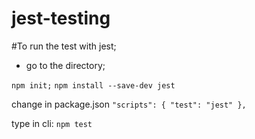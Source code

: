 # jest-testing

#To run the test with jest;
- go to the directory;

`npm init;`
`npm install --save-dev jest`

change in package.json 
`"scripts": {
    "test": "jest"
  },`

type in cli: `npm test`
